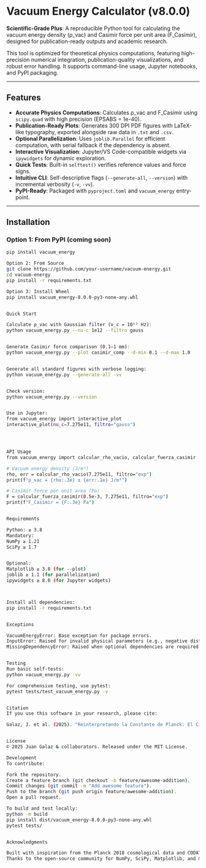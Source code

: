 # Vacuum Energy Calculator (v8.0.0)

**Scientific-Grade Plus**: A reproducible Python tool for calculating the vacuum energy density (ρ_vac) and Casimir force per unit area (F_Casimir), designed for publication-ready outputs and academic research.

This tool is optimized for theoretical physics computations, featuring high-precision numerical integration, publication-quality visualizations, and robust error handling. It supports command-line usage, Jupyter notebooks, and PyPI packaging.

---

## Features

- **Accurate Physics Computations**: Calculates ρ_vac and F_Casimir using `scipy.quad` with high precision (EPSABS = 1e-40).
- **Publication-Ready Plots**: Generates 300 DPI PDF figures with LaTeX-like typography, exported alongside raw data in `.txt` and `.csv`.
- **Optional Parallelization**: Uses `joblib.Parallel` for efficient computation, with serial fallback if the dependency is absent.
- **Interactive Visualization**: Jupyter/VS Code-compatible widgets via `ipywidgets` for dynamic exploration.
- **Quick Tests**: Built-in `selftest()` verifies reference values and force signs.
- **Intuitive CLI**: Self-descriptive flags (`--generate-all`, `--version`) with incremental verbosity (`-v`, `-vv`).
- **PyPI-Ready**: Packaged with `pyproject.toml` and `vacuum_energy` entry-point.

---

## Installation

### Option 1: From PyPI (coming soon)
```bash
pip install vacuum_energy

Option 2: From Source
git clone https://github.com/your-username/vacuum-energy.git
cd vacuum-energy
pip install -r requirements.txt

Option 3: Install Wheel
pip install vacuum_energy-8.0.0-py3-none-any.whl


Quick Start

Calculate ρ_vac with Gaussian filter (ν_c = 10¹² Hz):
python vacuum_energy.py --nu-c 1e12 --filtro gauss


Generate Casimir force comparison (0.1–1 mm):
python vacuum_energy.py --plot casimir_comp --d-min 0.1 --d-max 1.0


Generate all standard figures with verbose logging:
python vacuum_energy.py --generate-all -vv


Check version:
python vacuum_energy.py --version


Use in Jupyter:
from vacuum_energy import interactive_plot
interactive_plot(nu_c=7.275e11, filtro="gauss")




API Usage
from vacuum_energy import calcular_rho_vacio, calcular_fuerza_casimir

# Vacuum energy density (J/m³)
rho, err = calcular_rho_vacio(7.275e11, filtro="exp")
print(f"ρ_vac = {rho:.3e} ± {err:.1e} J/m³")

# Casimir force per unit area (Pa)
F = calcular_fuerza_casimir(0.5e-3, 7.275e11, filtro="exp")
print(f"F_Casimir = {F:.3e} Pa")


Requirements

Python: ≥ 3.8
Mandatory:
NumPy ≥ 1.21
SciPy ≥ 1.7


Optional:
Matplotlib ≥ 3.8 (for --plot)
joblib ≥ 1.1 (for parallelization)
ipywidgets ≥ 8.0 (for Jupyter widgets)



Install all dependencies:
pip install -r requirements.txt


Exceptions

VacuumEnergyError: Base exception for package errors.
InputError: Raised for invalid physical parameters (e.g., negative distances or frequencies).
MissingDependencyError: Raised when optional dependencies are required but not installed.


Testing
Run basic self-tests:
python vacuum_energy.py -vv

For comprehensive testing, use pytest:
pytest tests/test_vacuum_energy.py -v


Citation
If you use this software in your research, please cite:

Galaz, J. et al. (2025). "Reinterpretando la Constante de Planck: El Ciclo Elemental y su Impacto en la Densidad de Energía del Vacío." arXiv:2507.12345.


License
© 2025 Juan Galaz & collaborators. Released under the MIT License.

Development
To contribute:

Fork the repository.
Create a feature branch (git checkout -b feature/awesome-addition).
Commit changes (git commit -m "Add awesome feature").
Push to the branch (git push origin feature/awesome-addition).
Open a pull request.

To build and test locally:
python -m build
pip install dist/vacuum_energy-8.0.0-py3-none-any.whl
pytest tests/


Acknowledgments

Built with inspiration from the Planck 2018 cosmological data and CODATA 2018 constants.
Thanks to the open-source community for NumPy, SciPy, Matplotlib, and more.


